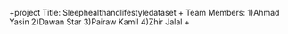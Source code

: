 +project Title: Sleephealthandlifestyledataset
+
Team Members:
1)Ahmad Yasin
2)Dawan Star
3)Pairaw Kamil
4)Zhir Jalal
+
